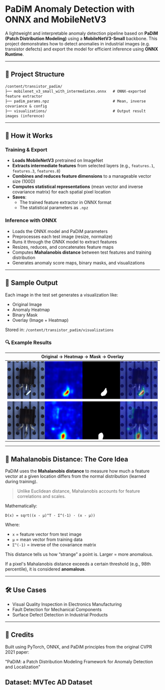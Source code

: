 # PaDiM Anomaly Detection with ONNX and MobileNetV3

A lightweight and interpretable anomaly detection pipeline based on **PaDiM (Patch Distribution Modeling)** using a **MobileNetV3-Small** backbone. This project demonstrates how to detect anomalies in industrial images (e.g. transistor defects) and export the model for efficient inference using **ONNX Runtime**.

---

## 📁 Project Structure

```
/content/transistor_padim/
├── mobilenet_v3_small_with_intermediates.onnx   # ONNX-exported feature extractor
├── padim_params.npz                             # Mean, inverse covariance & config
├── visualizations/                              # Output result images (inference)
```

---

## 🚀 How it Works

### Training & Export
- **Loads MobileNetV3** pretrained on ImageNet
- **Extracts intermediate features** from selected layers (e.g., `features.1`, `features.3`, `features.8`)
- **Combines and reduces feature dimensions** to a manageable vector size (100D)
- **Computes statistical representations** (mean vector and inverse covariance matrix) for each spatial pixel location
- **Saves**:
  - The trained feature extractor in ONNX format
  - The statistical parameters as `.npz`

### Inference with ONNX
- Loads the ONNX model and PaDiM parameters
- Preprocesses each test image (resize, normalize)
- Runs it through the ONNX model to extract features
- Resizes, reduces, and concatenates feature maps
- Computes **Mahalanobis distance** between test features and training distribution
- Generates anomaly score maps, binary masks, and visualizations

---

## 📸 Sample Output

Each image in the test set generates a visualization like:
- Original Image
- Anomaly Heatmap
- Binary Mask
- Overlay (Image + Heatmap)

Stored in: `/content/transistor_padim/visualizations`

### 🔍 Example Results

| Original → Heatmap → Mask → Overlay |
|:--:|
| <img src="Images/result_007.png" width="800"/> |
| <img src="Images/result_008.png" width="800"/> |

---

## 📐 Mahalanobis Distance: The Core Idea

PaDiM uses the **Mahalanobis distance** to measure how much a feature vector at a given location differs from the normal distribution (learned during training).

> Unlike Euclidean distance, Mahalanobis accounts for feature correlations and scales.

Mathematically:
```
D(x) = sqrt((x - μ)^T · Σ^(-1) · (x - μ))
```
Where:
- `x` = feature vector from test image
- `μ` = mean vector from training data
- `Σ^(-1)` = inverse of the covariance matrix

This distance tells us how “strange” a point is. Larger = more anomalous.

If a pixel's Mahalanobis distance exceeds a certain threshold (e.g., 98th percentile), it is considered **anomalous**.

---

## 🛠️ Use Cases
- Visual Quality Inspection in Electronics Manufacturing
- Fault Detection for Mechanical Components
- Surface Defect Detection in Industrial Products

---

## 💬 Credits
Built using PyTorch, ONNX, and PaDiM principles from the original CVPR 2021 paper:

"PaDiM: a Patch Distribution Modeling Framework for Anomaly Detection and Localization"

Dataset: MVTec AD Dataset
---



